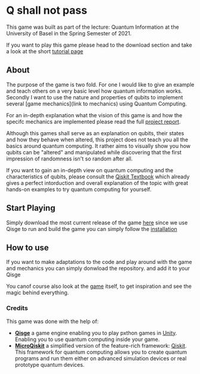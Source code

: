 # Q shall not pass

This game was built as part of the lecture: Quantum Information at the University of Basel in the Spring Semester of 2021.

If you want to play this game please head to the download section and take a look at the short [tutorial page](tutorial.md)

## About
The purpose of the game is two fold.
For one I would like to give an example and teach others on a very basic level how quantum information works.
Secondly I want to use the nature and properties of qubits to implement several [game mechanics](link to mechanics) using Quantum Computing.

For an in-depth explanation what the vision of this game is and how the specifc mechanics are implemented please read the full [project report]().

Although this games shall serve as an explanation on qubits, their states and how they behave when altered, this project does not teach you all the basics around quantum computing. It rather aims to visually show you how qubits can be "altered" and manipulated while discovering that the first impression of randomness isn't so random after all.

If you want to gain an in-depth view on quantum computing and the characteristics of qubits, please consult the [Qiskit Textbook](https://qiskit.org/textbook/preface.html) which already gives a perfect intorduction and overall explanation of the topic with great hands-on examples to try quantum computing for yourself.

## Start Playing

Simply download the most current release of the game [here]()
since we use Qisge to run and build the game you can simply follow the [installation](https://github.com/TigrisCallidus/Qisge#installation)

## How to use

If you want to make adaptations to the code and play around with the game and mechanics you can simply donwload the repository.
and add it to your Qisge

You canof course also look at the [game](Assets/StreamingAssets/Exchange/Data/game/game.py) itself, to get inspiration and see the magic behind everything.

### Credits
This game was done with the help of:
*   **[Qisge](https://github.com/TigrisCallidus/Qisge)** a game engine enabling you to play pxthon games in [Unity](https://unity.com/).
Enabling you to use quantum computing inside your game.
* **[MicroQiskit](https://github.com/qiskit-community/MicroQiskit)** a simplified version of the feature-rich framework:  [Qiskit](https://qiskit.org/). This framework for quantum computing allows you to create quantum programs and run them either on advanced simulation devices or real prototype quantum devices.
